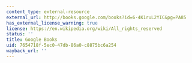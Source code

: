 ```yaml
---
content_type: external-resource
external_url: http://books.google.com/books?id=6-4K1ruL2YIC&pg=PA85
has_external_license_warning: true
license: https://en.wikipedia.org/wiki/All_rights_reserved
status: ''
title: Google Books
uid: 7654718f-5ec0-47db-86a0-c8875bc6a254
wayback_url: ''
---
```

